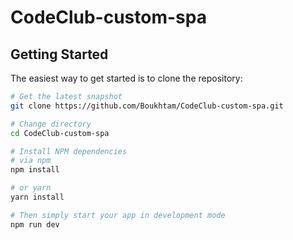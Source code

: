 # CodeClub-custom-spa

Getting Started
---------------

The easiest way to get started is to clone the repository:

```bash
# Get the latest snapshot
git clone https://github.com/Boukhtam/CodeClub-custom-spa.git

# Change directory
cd CodeClub-custom-spa

# Install NPM dependencies
# via npm
npm install

# or yarn
yarn install

# Then simply start your app in development mode
npm run dev
```
